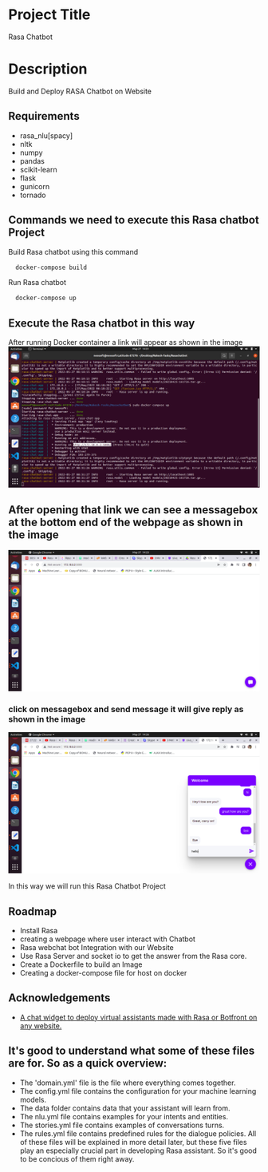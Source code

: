 
# Project Title
Rasa Chatbot

# Description
Build and Deploy RASA Chatbot on Website

## Requirements

- rasa_nlu[spacy]
- nltk
- numpy
- pandas
- scikit-learn
- flask
- gunicorn
- tornado


    
## Commands we need to execute this Rasa chatbot Project

Build Rasa chatbot using this command

```bash
  docker-compose build
```
Run Rasa chatbot

```bash
  docker-compose up
```
## Execute the Rasa chatbot in this way

After running Docker container a link will appear as shown in the image
![After running Docker container a link will appear](runcontainergetlink.png)

## After opening that link we can see a messagebox at the bottom end of the webpage as shown in the image

![Messagebox](messagebox.png)

### click on messagebox and send message it will give reply as shown in the image

![userinteractionwithchatbot](userinteractionwithchatbot.png)

In this way we will run this Rasa Chatbot Project


## Roadmap

- Install Rasa
- creating a webpage where user interact with Chatbot
- Rasa webchat bot Integration with our Website
- Use Rasa Server and socket io to get the answer from the Rasa core.
- Create a Dockerfile to build an Image
- Creating a docker-compose file for host on docker


## Acknowledgements

 - [A chat widget to deploy virtual assistants made with Rasa or Botfront on any website.](https://github.com/botfront/rasa-webchat#as-a-react-component)


## It's good to understand what some of these files are for. So as a quick overview:

- The 'domain.yml' file is the file where everything comes together.
- The config.yml file contains the configuration for your machine learning models.
- The data folder contains data that your assistant will learn from.
- The nlu.yml file contains examples for your intents and entities.
- The stories.yml file contains examples of conversations turns.
- The rules.yml file contains predefined rules for the dialogue policies.
All of these files will be explained in more detail later, but these five files play an especially crucial part in developing Rasa assistant. So it's good to be concious of them right away.


